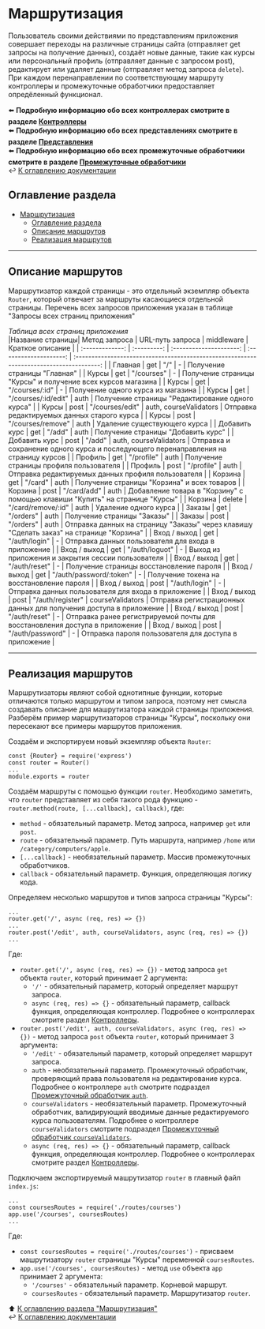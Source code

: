 # Маршрутизация

Пользователь своими действиями по представлениям приложения совершает переходы на различные страницы сайта (отправляет get запросы на получение данных), создаёт новые данные, такие как курсы или персональный профиль (отправляет данные с запросом post), редактирует или удаляет данные (отправляет метод запроса `delete`). При каждом перенаправлении по соответствующму маршруту контроллеры и промежуточные обработчики предоставляет опредёленный функционал. 

⬅️ **Подробную информацию обо всех контроллерах смотрите в разделе [Контроллеры](routes.md)** <br/>
⬅️ **Подробную информацию обо всех представлениях смотрите в разделе [Представления](views.md)** <br/>
⬅️ **Подробную информацию обо всех промежуточные обработчики смотрите в разделе [Промежуточные обработчики](routes.md)** <br/>
↩️ [К оглавлению документации](../README.md) <br/> 

## Оглавление раздела
- [Маршрутизация](#маршрутизация)
  - [Оглавление раздела](#оглавление-раздела)
  - [Описание маршрутов](#описание-маршрутов)
  - [Реализация маршрутов](#реализация-маршрутов)

---

## Описание маршрутов

Маршрутизатор каждой страницы - это отдельный экземпляр объекта `Router`, который отвечает за маршруты касающиеся отдельной страницы. Перечень всех запросов приложения указан в таблице "Запросы всех страниц приложения" <br/>

*Таблица всех страниц приложения* <br/>
|Название страницы| Метод запроса |    URL-путь запроса     |       middleware       |                                     Краткое описание                                     |
| :-------------: | :---------: | :---------------------: | :--------------------: | :--------------------------------------------------------------------------------------: |
|     Главная     |     get     |           "/"           |           -            |                               Получение страницы "Главная"                               |
|      Курсы      |     get     |        "/courses"       |           -            |               Получение страницы "Курсы" и получение всех курсов магазина                |
|      Курсы      |     get     |      "/courses/:id"     |           -            |                            Получение одного курса из магазина                            |
|      Курсы      |     get     |   "/courses/:id/edit"   |          auth          |                     Получение страницы "Редактирование одного курса"                     |
|      Курсы      |     post    |     "/courses/edit"     | auth, courseValidators |                       Отправка редактируемых данных старого курса                        |
|      Курсы      |     post    |    "/courses/remove"    |          auth          |                              Удаление существующего курса                                |
|  Добавить курс  |     get     |         "/add"          |          auth          |                            Получение страницы "Добавить курс"                            |
|  Добавить курс  |     post    |         "/add"          | auth, courseValidators |   Отправка и сохранение одного курса и последующего перенаправления на страницу курсов   |
|     Профиль     |     get     |       "/profile"        |          auth          |                          Получение страницы профиля пользователя                         |
|     Профиль     |     post    |       "/profile"        |          auth          |                    Отправка редактируемых данных профиля пользователя                    |
|     Корзина     |     get     |         "/card"         |          auth          |                       Получение страницы "Корзина" и всех товаров                        |
|     Корзина     |     post    |       "/card/add"       |          auth          |       Добавление товара в "Корзину" c помощью клавиши "Купить" на странице "Курсы"       |
|     Корзина     |    delete   |    "/card/remove/:id"   |          auth          |                                   Удаление одного курса                                  |
|     Заказы      |     get     |        "/orders"        |          auth          |                               Получение страницы "Заказы"                                |
|     Заказы      |     post    |        "/orders"        |          auth          | Отправка данных на страницу "Заказы" через клавишу "Сделать заказ" на странице "Корзина" |
|   Вход / выход  |     get     |       "/auth/login"     |           -            |                   Отправка данных пользователя для входа в приложение                    |
|   Вход / выход  |     get     |       "/auth/loguot"    |           -            |                    Выход из приложения и закрытия сессии пользователя                    |
|   Вход / выход  |     get     |       "/auth/reset"     |           -            |                         Получение страницы восстановление пароля                         |
|   Вход / выход  |     get     | "/auth/password/:token" |           -            |                         Получение токена на восстановление пароля                        |
|   Вход / выход  |     post    |       "/auth/login"     |           -            |                   Отправка данных пользователя для входа в приложение                    |
|   Вход / выход  |     post    |      "/auth/register"   |    courseValidators    |           Отправка регистрационных данных для получения доступа в приложение             |
|   Вход / выход  |     post    |       "/auth/reset"     |           -            |       Отправка ранее регистрируемой почты для восстановления доступа в приложение        |
|   Вход / выход  |     post    |     "/auth/password"    |           -            |                   Отправка пароля пользователя для доступа в приложение                  |

---

## Реализация маршрутов

Маршрутизаторы являют собой однотипные функции, которые отличаются только маршрутом и типом запроса, поэтому нет смысла создавать описание для машрутизатора каждой страницы приложения. Разберём пример маршрутизаторов страницы "Курсы", поскольку они пересекают все примеры маршрутов приложения. <br/>

Создаём и экспортируем новый экземпляр объекта `Router`: <br/>
```node
const {Router} = require('express')
const router = Router()
...
module.exports = router
```

Создаём маршруты с помощью функции `router`. Необходимо заметить, что `router` представляет из себя такого рода функцию - `router.method(route, [...callback], callback)`, где: <br/>
- `method` - обязательный параметр. Метод запроса, например `get` или `post`. <br/>
- `route` - обязательный параметр. Путь маршрута, например `/home` или `/category/computers/apple`. <br/>
- `[...callback]` - необязательный параметр. Массив промежуточных обработчиков. <br/>
- `callback` - обязательный параметр. Функция, определяющая логику кода. <br/>

Определяем несколько маршрутов и типов запроса страницы "Курсы": <br/>
```node
...
router.get('/', async (req, res) => {})
...
router.post('/edit', auth, courseValidators, async (req, res) => {})
...
```
Где: <br/>
- `router.get('/', async (req, res) => {})` - метод запроса `get` объекта `router`, который принимает 2 аргумента: <br/>
  - `'/'` - обязательный параметр, который определяет маршрут запроса. <br/>
  - `async (req, res) => {}` - обязательный параметр, callback функция, определяющая контроллер. Подробнее о контроллерах смотрите раздел [Контроллеры](controllers.md#контроллеры). <br/>
- `router.post('/edit', auth, courseValidators, async (req, res) => {})` - метод запроса `post` объекта `router`, который принимает 3 аргумента:<br/>
  - `'/edit'` - обязательный параметр, который определяет маршрут запроса. <br/>
  - `auth` - необязательный параметр. Промежуточный обработчик, проверяющий права пользователя на редактирование курса. Подробнее о контроллере `auth` смотрите подраздел [Промежуточный обработчик `auth`](). <br/>
  - `courseValidators` - необязательный параметр. Промежуточный обработчик, валидирующий вводимые данные редактируемого курса пользователям. Подробнее о контроллере `courseValidators` смотрите подраздел [Промежуточный обработчик `courseValidators`](). <br/>
  - `async (req, res) => {}` - обязательный параметр, callback функция, определяющая контроллер. Подробнее о контроллерах смотрите раздел [Контроллеры](controllers.md#контроллеры). <br/>

Подключаем экспортируемый машрутизатор `router` в главный файл `index.js`: <br/>

```node
...
const coursesRoutes = require('./routes/courses')
app.use('/courses', coursesRoutes)
...
```
Где: <br/>
- `const coursesRoutes = require('./routes/courses')` - присваем машрутизатору `router` страницы "Курсы" переменной `coursesRoutes`. <br/>
- `app.use('/courses', coursesRoutes)` - метод `use` объекта `app` принимает 2 аргумента: <br/>
  - `'/courses'` - обязательный параметр. Корневой маршрут. <br/>
  - `coursesRoutes` - обязательный параметр. Маршрутизатор `router`. <br/>

⬆️ [К оглавлению раздела "Маршрутизация"](#оглавление-раздела) <br/>
↩️ [К оглавлению документации](../README.md) <br/>


